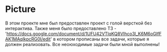 # Picture
В этом проекте мне был предоставлен проект с голой версткой без интерактива. 
 Также меня было предоставлено ТЗ - 'https://docs.google.com/document/d/1UFU42VTlqKQ8VIhco3l_K6M6oGlfFAK1MAqlkpcRG0I/edit' в 
 котором прописаны все задачи, которые я должен реализовать. Все неоюходимые задачи были мной выполнены!
